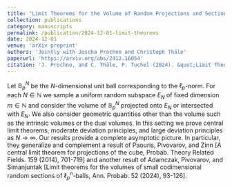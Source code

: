 ```yaml
---
title: "Limit Theorems for the Volume of Random Projections and Sections of ℓ<sub>p</sub><sup>N</sup>-balls"
collection: publications
category: manuscripts
permalink: /publication/2024-12-01-limit-theorems
date: 2024-12-01
venue: 'arXiv preprint'
authors: 'Jointly with Joscha Prochno and Christoph Thäle'
paperurl: 'https://arxiv.org/abs/2412.16054'
citation: 'J. Prochno, and C. Thäle, P. Tuchel (2024). &quot;Limit Theorems for the Volume of Random Projections and Sections of ℓNp -balls.&quot; <i>arXiv preprint</i>. arXiv:2412.16054.'
---
```


<!-- more -->

Let $\mathbb{B}_p^N$ be the $N$-dimensional unit ball corresponding to the $\ell_p$-norm. For each $N \in \mathbb{N}$ we sample a uniform random subspace $E_N$ of fixed dimension $m \in \mathbb{N}$ and consider the volume of $\mathbb{B}_p^N$ projected onto $E_N$ or intersected with $E_N$. We also consider geometric quantities other than the volume such as the intrinsic volumes or the dual volumes. In this setting we prove central limit theorems, moderate deviation principles, and large deviation principles as $N \to \infty$. Our results provide a complete asymptotic picture. In particular, they generalize and complement a result of Paouris, Pivovarov, and Zinn [A central limit theorem for projections of the cube, Probab. Theory Related Fields. 159 (2014), 701-719] and another result of Adamczak, Pivovarov, and Simanjuntak [Limit theorems for the volumes of small codimensional random sections of $\ell_p^n$-balls, Ann. Probab. 52 (2024), 93-126].
